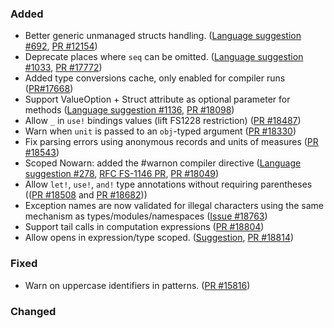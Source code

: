 ### Added

* Better generic unmanaged structs handling. ([Language suggestion #692](https://github.com/fsharp/fslang-suggestions/issues/692), [PR #12154](https://github.com/dotnet/fsharp/pull/12154))
* Deprecate places where `seq` can be omitted. ([Language suggestion #1033](https://github.com/fsharp/fslang-suggestions/issues/1033), [PR #17772](https://github.com/dotnet/fsharp/pull/17772))
* Added type conversions cache, only enabled for compiler runs ([PR#17668](https://github.com/dotnet/fsharp/pull/17668))
* Support ValueOption + Struct attribute as optional parameter for methods ([Language suggestion #1136](https://github.com/fsharp/fslang-suggestions/issues/1136), [PR #18098](https://github.com/dotnet/fsharp/pull/18098))
* Allow `_` in `use!` bindings values (lift FS1228 restriction) ([PR #18487](https://github.com/dotnet/fsharp/pull/18487))
* Warn when `unit` is passed to an `obj`-typed argument  ([PR #18330](https://github.com/dotnet/fsharp/pull/18330))
* Fix parsing errors using anonymous records and units of measures ([PR #18543](https://github.com/dotnet/fsharp/pull/18543))
* Scoped Nowarn: added the #warnon compiler directive ([Language suggestion #278](https://github.com/fsharp/fslang-suggestions/issues/278), [RFC FS-1146 PR](https://github.com/fsharp/fslang-design/pull/782), [PR #18049](https://github.com/dotnet/fsharp/pull/18049))
* Allow `let!`, `use!`, `and!` type annotations without requiring parentheses (([PR #18508](https://github.com/dotnet/fsharp/pull/18508) and [PR #18682](https://github.com/dotnet/fsharp/pull/18682)))
* Exception names are now validated for illegal characters using the same mechanism as types/modules/namespaces ([Issue #18763](https://github.com/dotnet/fsharp/issues/18763))
* Support tail calls in computation expressions ([PR #18804](https://github.com/dotnet/fsharp/pull/18804))
* Allow opens in expression/type scoped. ([Suggestion](https://github.com/fsharp/fslang-suggestions/issues/96), [PR #18814](https://github.com/dotnet/fsharp/pull/18814))

### Fixed

* Warn on uppercase identifiers in patterns. ([PR #15816](https://github.com/dotnet/fsharp/pull/15816))

### Changed
